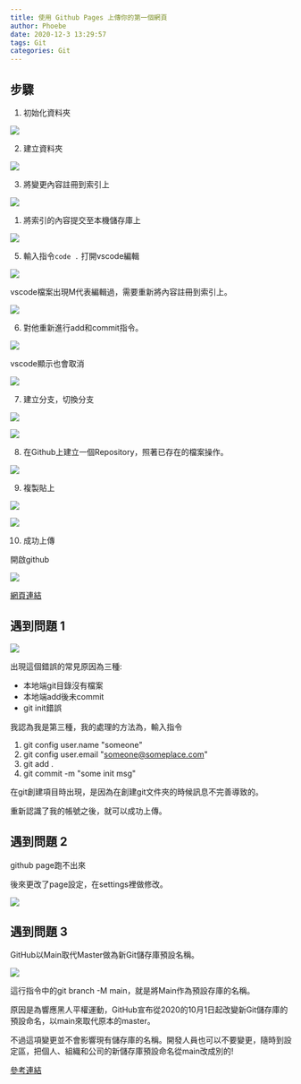 ```yaml
---
title: 使用 Github Pages 上傳你的第一個網頁
author: Phoebe
date: 2020-12-3 13:29:57
tags: Git
categories: Git
---
```

## 步驟

1. 初始化資料夾

![](https://i.imgur.com/Bveok8Y.png)
<!--more-->
2. 建立資料夾

![](https://i.imgur.com/R9pDD1b.png)

3. 將變更內容註冊到索引上

![](https://i.imgur.com/P4YnSWK.png)

1. 將索引的內容提交至本機儲存庫上

![](https://i.imgur.com/Ht6Tv4L.png)

5. 輸入指令`code .` 打開vscode編輯

![](https://i.imgur.com/FJLUuLn.png)

vscode檔案出現M代表編輯過，需要重新將內容註冊到索引上。

![](https://i.imgur.com/Cys7bV4.png)

6. 對他重新進行add和commit指令。

![](https://i.imgur.com/jWnQzo4.png)

vscode顯示也會取消

![](https://i.imgur.com/OGNR5QL.png)

7. 建立分支，切換分支

![](https://i.imgur.com/19EgRbG.png)

![](https://i.imgur.com/uUcScBh.png)

8. 在Github上建立一個Repository，照著已存在的檔案操作。

![](https://i.imgur.com/wrjX9iA.png)

9. 複製貼上

![](https://i.imgur.com/ZeGmQGr.png)

![](https://i.imgur.com/LmJKSaz.png)


10. 成功上傳

開啟github


![](https://i.imgur.com/6cKmpBU.png)

[網頁連結](https://hff2.github.io/test/)

## 遇到問題 1

![](https://i.imgur.com/h4Ybd0U.png)

出現這個錯誤的常見原因為三種:

* 本地端git目錄沒有檔案
* 本地端add後未commit
* git init錯誤

我認為我是第三種，我的處理的方法為，輸入指令

1. git config user.name "someone"
2. git config user.email "someone@someplace.com"
3. git add .
4. git commit -m "some init msg"

在git創建項目時出現，是因為在創建git文件夾的時候訊息不完善導致的。

重新認識了我的帳號之後，就可以成功上傳。


## 遇到問題 2

github page跑不出來

後來更改了page設定，在settings裡做修改。

![](https://i.imgur.com/I7eBftv.png)

## 遇到問題 3

GitHub以Main取代Master做為新Git儲存庫預設名稱。

![](https://i.imgur.com/wrjX9iA.png)

這行指令中的git branch -M main，就是將Main作為預設存庫的名稱。

原因是為響應黑人平權運動，GitHub宣布從2020的10月1日起改變新Git儲存庫的預設命名，以main來取代原本的master。

不過這項變更並不會影響現有儲存庫的名稱。開發人員也可以不要變更，隨時到設定區，把個人、組織和公司的新儲存庫預設命名從main改成別的!

[參考連結](https://www.ithome.com.tw/news/140094)